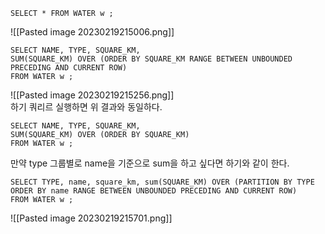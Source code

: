 ```
SELECT * FROM WATER w ;
```
![[Pasted image 20230219215006.png]]  
```
SELECT NAME, TYPE, SQUARE_KM,
SUM(SQUARE_KM) OVER (ORDER BY SQUARE_KM RANGE BETWEEN UNBOUNDED PRECEDING AND CURRENT ROW)
FROM WATER w ;
```
![[Pasted image 20230219215256.png]]  
하기 쿼리르 실행하면 위 결과와 동일하다.
```
SELECT NAME, TYPE, SQUARE_KM,
SUM(SQUARE_KM) OVER (ORDER BY SQUARE_KM)
FROM WATER w ;
```
만약 type 그룹별로 name을 기준으로 sum을 하고 싶다면 하기와 같이 한다.
```
SELECT TYPE, name, square_km, sum(SQUARE_KM) OVER (PARTITION BY TYPE ORDER BY name RANGE BETWEEN UNBOUNDED PRECEDING AND CURRENT ROW)
FROM WATER w ;
```
![[Pasted image 20230219215701.png]]  
